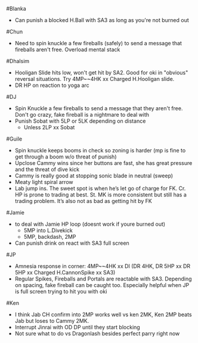 #Blanka
- Can punish a blocked H.Ball with SA3 as long as you're not burned out

#Chun
- Need to spin knuckle a few fireballs (safely) to send a message that fireballs aren't free.  Overload mental stack

#Dhalsim
- Hooligan Slide hits low, won't get hit by SA2.  Good for oki in "obvious" reversal situations.  Try 4MP~~4HK xx Charged H.Hooligan slide.
- DR HP on reaction to yoga arc

#DJ
- Spin Knuckle a few fireballs to send a message that they aren't free.  Don't go crazy, fake fireball is a nightmare to deal with
- Punish Sobat with 5LP or 5LK depending on distance
  * Unless 2LP xx Sobat

#Guile
- Spin knuckle keeps booms in check so zoning is harder (mp is fine to get through a boom w/o threat of punish)
- Upclose Cammy wins since her buttons are fast, she has great pressure and the threat of dive kick
- Cammy is really good at stopping sonic blade in neutral (sweep)
- Meaty light spiral arrow
- Lab jump ins. The sweet spot is when he’s let go of charge for FK. Cr. HP is prone to trading at best. St. MK is more consistent but still has a trading problem. It’s also not as bad as getting hit by FK

#Jamie
 - to deal with Jamie HP loop (doesnt work if youre burned out)
   * 5MP into L.Divekick
   * 5MP, backdash, 2MP
 - Can punish drink on react with SA3 full screen

#JP
- Amnesia response in corner: 4MP~~4HK xx DI (DR 4HK, DR 5HP xx DR 5HP xx Charged H.CannonSpike xx SA3)
- Regular Spikes, Fireballs and Portals are reactable with SA3.  Depending on spacing, fake fireball can be caught too.  Especially helpful when JP is full screen trying to hit you with oki

#Ken
- I think Jab CH confirm into 2MP works well vs ken 2MK, Ken 2MP beats Jab but loses to Cammy 2MK.
- Interrupt Jinrai with OD DP until they start blocking
- Not sure what to do vs Dragonlash besides perfect parry right now
